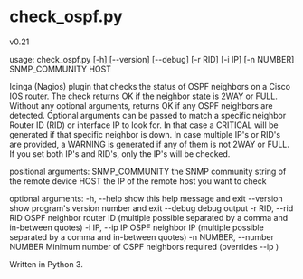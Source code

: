 check_ospf.py
=====================
v0.21

usage: check_ospf.py [-h] [--version] [--debug] [-r RID] [-i IP] [-n NUMBER]
                     SNMP_COMMUNITY HOST

Icinga (Nagios) plugin that checks the status of OSPF neighbors on a Cisco IOS
router. The check returns OK if the neighbor state is 2WAY or FULL. Without
any optional arguments, returns OK if any OSPF neighbors are detected.
Optional arguments can be passed to match a specific neighbor Router ID (RID)
or interface IP to look for. In that case a CRITICAL will be generated if that
specific neighbor is down. In case multiple IP's or RID's are provided, a
WARNING is generated if any of them is not 2WAY or FULL. If you set both IP's
and RID's, only the IP's will be checked.

positional arguments:
  SNMP_COMMUNITY        the SNMP community string of the remote device
  HOST                  the IP of the remote host you want to check

optional arguments:
  -h, --help            show this help message and exit
  --version             show program's version number and exit
  --debug               debug output
  -r RID, --rid RID     OSPF neighbor router ID (multiple possible separated
                        by a comma and in-between quotes)
  -i IP, --ip IP        OSPF neighbor IP (multiple possible separated by a
                        comma and in-between quotes)
  -n NUMBER, --number NUMBER
                        Minimum number of OSPF neighbors required (overrides
                        --ip )

Written in Python 3.